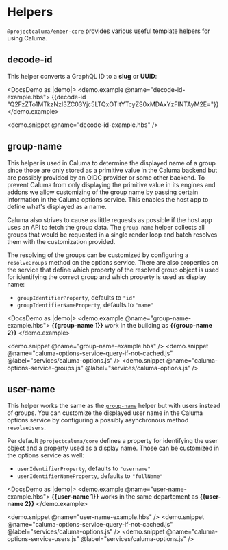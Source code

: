 # Helpers

`@projectcaluma/ember-core` provides various useful template helpers for using Caluma.

## decode-id

This helper converts a GraphQL ID to a **slug** or **UUID**:

<!-- prettier-ignore-start -->
<DocsDemo as |demo|>
  <demo.example @name="decode-id-example.hbs">
    {{decode-id "Q2FzZTo1MTkzNzI3ZC03Yjc5LTQxOTItYTcyZS0xMDAxYzFlNTAyM2E="}}
  </demo.example>

  <demo.snippet @name="decode-id-example.hbs" />
</DocsDemo>
<!-- prettier-ignore-end -->

## group-name

This helper is used in Caluma to determine the displayed name of a group since
those are only stored as a primitive value in the Caluma backend but are
possibly provided by an OIDC provider or some other backend. To prevent Caluma
from only displaying the primitive value in its engines and addons we allow
customizing of the group name by passing certain information in the Caluma
options service. This enables the host app to define what's displayed as a name.

Caluma also strives to cause as little requests as possible if the host app uses
an API to fetch the group data. The `group-name` helper collects all groups that
would be requested in a single render loop and batch resolves them with the
customization provided.

The resolving of the groups can be customized by configuring a `resolveGroups`
method on the options service. There are also properties on the service that
define which property of the resolved group object is used for identifying the
correct group and which property is used as display name:

- `groupIdentifierProperty`, defaults to `"id"`
- `groupIdentifierNameProperty`, defaults to `"name"`

<!-- prettier-ignore-start -->
<DocsDemo as |demo|>
  <demo.example @name="group-name-example.hbs">
    <strong>{{group-name 1}}</strong>
    work in the building as
    <strong>{{group-name 2}}</strong>
  </demo.example>

  <demo.snippet @name="group-name-example.hbs" />
  <demo.snippet
    @name="caluma-options-service-query-if-not-cached.js"
    @label="services/caluma-options.js"
  />
  <demo.snippet
    @name="caluma-options-service-groups.js"
    @label="services/caluma-options.js"
  />
</DocsDemo>
<!-- prettier-ignore-end -->

## user-name

This helper works the same as the [`group-name`](#group-name) helper but with
users instead of groups. You can customize the displayed user name in the Caluma
options service by configuring a possibly asynchronous method `resolveUsers`.

Per default `@projectcaluma/core` defines a property for identifying the user
object and a property used as a display name. Those can be customized in the
options service as well:

- `userIdentifierProperty`, defaults to `"username"`
- `userIdentifierNameProperty`, defaults to `"fullName"`

<!-- prettier-ignore-start -->
<DocsDemo as |demo|>
  <demo.example @name="user-name-example.hbs">
    <strong>{{user-name 1}}</strong>
    works in the same departement as
    <strong>{{user-name 2}}</strong>
  </demo.example>

  <demo.snippet @name="user-name-example.hbs" />
  <demo.snippet
    @name="caluma-options-service-query-if-not-cached.js"
    @label="services/caluma-options.js"
  />
  <demo.snippet
    @name="caluma-options-service-users.js"
    @label="services/caluma-options.js"
  />
</DocsDemo>
<!-- prettier-ignore-end -->
